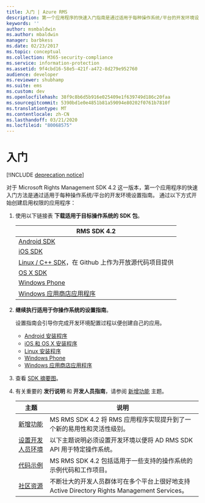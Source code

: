 ```yaml
---
title: 入门 | Azure RMS
description: 第一个应用程序的快速入门指南是通过适用于每种操作系统/平台的开发环境设置指南。
keywords: ''
author: msmbaldwin
ms.author: mbaldwin
manager: barbkess
ms.date: 02/23/2017
ms.topic: conceptual
ms.collection: M365-security-compliance
ms.service: information-protection
ms.assetid: 9f4cbd16-58e5-421f-a472-8d279e952760
audience: developer
ms.reviewer: shubhamp
ms.suite: ems
ms.custom: dev
ms.openlocfilehash: 38f9c8b6d5b916e025409e1f639749d186c20faa
ms.sourcegitcommit: 5390bd1e0e4851b81a59094e80202f0761b7810f
ms.translationtype: MT
ms.contentlocale: zh-CN
ms.lasthandoff: 03/21/2020
ms.locfileid: "80068575"
---
```

# <a name="get-started"></a>入门

[!INCLUDE [deprecation notice](../includes/deprecation-warning.md)]

对于 Microsoft Rights Management SDK 4.2 这一版本，第一个应用程序的快速入门方法是通过适用于每种操作系统/平台的开发环境设置指南。 通过以下方式开始创建启用权限的应用程序：

1. 使用以下链接表 **下载适用于目标操作系统的 SDK 包**。


   |                                                 RMS SDK 4.2                                                 |
   |-------------------------------------------------------------------------------------------------------------|
   |                       [Android SDK](https://go.microsoft.com/fwlink/p/?LinkId=404271)                       |
   |                         [iOS SDK](https://go.microsoft.com/fwlink/p/?LinkId=404272)                         |
   | [Linux / C++ SDK](https://github.com/AzureAD/rms-sdk-for-cpp)，在 Github 上作为开放源代码项目提供 |
   |                        [OS X SDK](https://go.microsoft.com/fwlink/p/?LinkId=404273)                         |
   |                      [Windows Phone](https://go.microsoft.com/fwlink/p/?LinkId=524758)                      |
   |               [Windows 应用商店应用程序](https://go.microsoft.com/fwlink/p/?LinkID=526163)                |


2. **继续执行适用于你操作系统的设置指南**。

   设置指南会引导你完成开发环境配置过程以便创建自己的应用。
   - [Android 安装程序](android-sdk.md)
   - [iOS 和 OS X 安装程序](ios-sdk.md)          
   - [Linux 安装程序](linux-setup.md)              
   - [Windows Phone](windows-phone-apps.md)     
   - [Windows 应用商店应用程序](winrt-sdk.md)

3. 查看 [SDK 摘要图](api-reference-4-2.md)。
4. 有关重要的 **发行说明** 和 **开发人员指南**，请参阅 [新增功能](release-notes.md) 主题。

   |主题|说明|
   |-----|-----------|
   |[新增功能](release-notes.md)|MS RMS SDK 4.2 将 RMS 应用程序实现提升到了一个新的易用性和灵活性级别。|
   |[设置开发人员环境](setup-developer-environment.md)|以下主题说明必须设置开发环境以便将 AD RMS SDK API 用于特定操作系统。|
   |[代码示例](code-examples.md)|MS RMS SDK 4.2 包括适用于一些支持的操作系统的示例代码和工作项目。|
   |[社区资源](community-resources.md)|不断壮大的开发人员群体可在多个平台上很好地支持 Active Directory Rights Management Services。|
